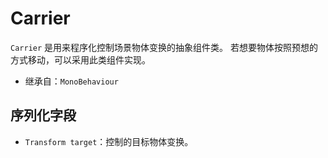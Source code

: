 # Carrier

`Carrier` 是用来程序化控制场景物体变换的抽象组件类。
若想要物体按照预想的方式移动，可以采用此类组件实现。

- 继承自：`MonoBehaviour`

## 序列化字段

- `Transform target`：控制的目标物体变换。